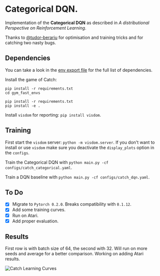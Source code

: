 # Categorical DQN.

Implementation of the **Categorical DQN** as described in *A distributional
Perspective on Reinforcement Learning*.

Thanks to [@tudor-berariu](https://github.com/tudor-berariu) for optimisation
and training tricks and for catching two nasty bugs.

## Dependencies

You can take a look in the [env export file](categorical.yml) for the full
list of dependencies.

Install the game of Catch:
```
pip install -r requirements.txt
cd gym_fast_envs

pip install -r requirements.txt
pip install -e .
```

Install `visdom` for reporting: `pip install visdom`.

## Training

First start the `visdom` server: `python -m visdom.server`. If you don't want to install or use `visdom` make sure you deactivate the `display_plots` option in the `configs`.

Train the Categorical DQN with `python main.py -cf configs/catch_categorical.yaml`.

Train a DQN baseline with `python main.py -cf configs/catch_dqn.yaml`.

## To Do

- [x] Migrate to `Pytorch 0.2.0`. Breaks compatibility with `0.1.12`.
- [x] Add some training curves.
- [x] Run on Atari.
- [x] Add proper evaluation.

## Results

First row is with batch size of 64, the second with 32. Will run on more seeds and average for a better comparison. Working on adding Atari results.

![Catch Learning Curves](img/learning_curves.png)
